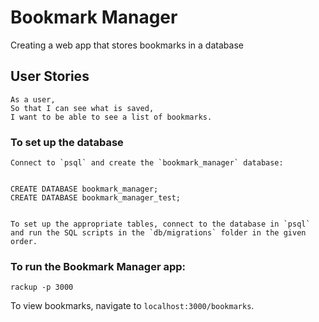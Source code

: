 # Bookmark Manager

Creating a web app that stores bookmarks in a database

## User Stories
```
As a user,
So that I can see what is saved,
I want to be able to see a list of bookmarks.
```
### To set up the database

	Connect to `psql` and create the `bookmark_manager` database:


	CREATE DATABASE bookmark_manager;
	CREATE DATABASE bookmark_manager_test;


	To set up the appropriate tables, connect to the database in `psql` and run the SQL scripts in the `db/migrations` folder in the given order.

### To run the Bookmark Manager app:


	rackup -p 3000

  To view bookmarks, navigate to `localhost:3000/bookmarks`.
